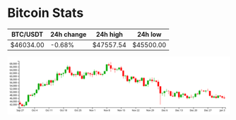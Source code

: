 # Bitcoin Stats

BTC/USDT|24h change|24h high|24h low|
|---|---|---|---|
|$46034.00|-0.68%|$47557.54|$45500.00|

<img src="./chart.svg">
